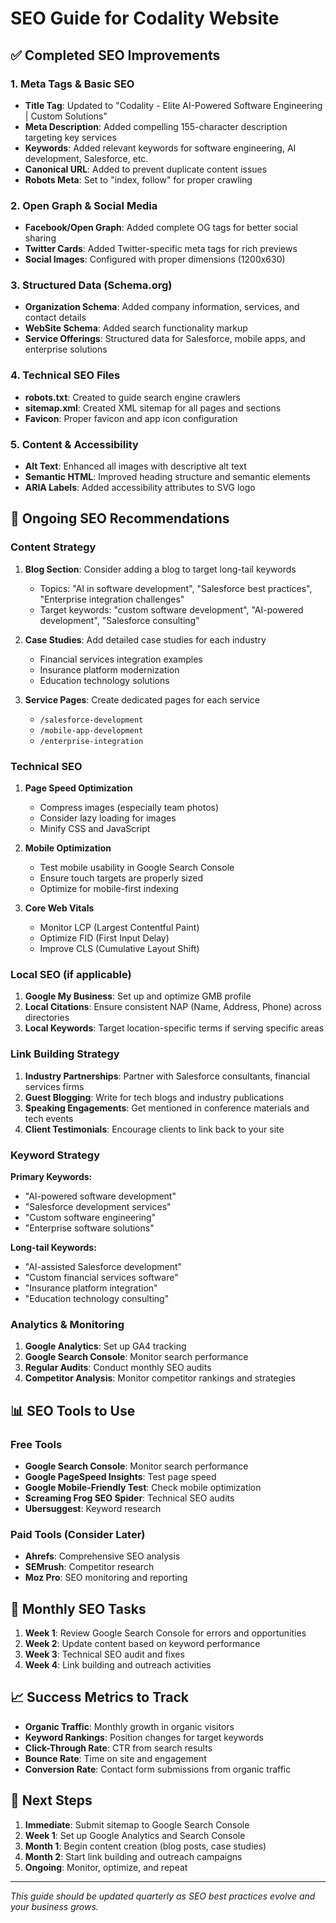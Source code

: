 # SEO Guide for Codality Website

## ✅ Completed SEO Improvements

### 1. Meta Tags & Basic SEO
- **Title Tag**: Updated to "Codality - Elite AI-Powered Software Engineering | Custom Solutions"
- **Meta Description**: Added compelling 155-character description targeting key services
- **Keywords**: Added relevant keywords for software engineering, AI development, Salesforce, etc.
- **Canonical URL**: Added to prevent duplicate content issues
- **Robots Meta**: Set to "index, follow" for proper crawling

### 2. Open Graph & Social Media
- **Facebook/Open Graph**: Added complete OG tags for better social sharing
- **Twitter Cards**: Added Twitter-specific meta tags for rich previews
- **Social Images**: Configured with proper dimensions (1200x630)

### 3. Structured Data (Schema.org)
- **Organization Schema**: Added company information, services, and contact details
- **WebSite Schema**: Added search functionality markup
- **Service Offerings**: Structured data for Salesforce, mobile apps, and enterprise solutions

### 4. Technical SEO Files
- **robots.txt**: Created to guide search engine crawlers
- **sitemap.xml**: Created XML sitemap for all pages and sections
- **Favicon**: Proper favicon and app icon configuration

### 5. Content & Accessibility
- **Alt Text**: Enhanced all images with descriptive alt text
- **Semantic HTML**: Improved heading structure and semantic elements
- **ARIA Labels**: Added accessibility attributes to SVG logo

## 🚀 Ongoing SEO Recommendations

### Content Strategy
1. **Blog Section**: Consider adding a blog to target long-tail keywords
   - Topics: "AI in software development", "Salesforce best practices", "Enterprise integration challenges"
   - Target keywords: "custom software development", "AI-powered development", "Salesforce consulting"

2. **Case Studies**: Add detailed case studies for each industry
   - Financial services integration examples
   - Insurance platform modernization
   - Education technology solutions

3. **Service Pages**: Create dedicated pages for each service
   - `/salesforce-development`
   - `/mobile-app-development`
   - `/enterprise-integration`

### Technical SEO
1. **Page Speed Optimization**
   - Compress images (especially team photos)
   - Consider lazy loading for images
   - Minify CSS and JavaScript

2. **Mobile Optimization**
   - Test mobile usability in Google Search Console
   - Ensure touch targets are properly sized
   - Optimize for mobile-first indexing

3. **Core Web Vitals**
   - Monitor LCP (Largest Contentful Paint)
   - Optimize FID (First Input Delay)
   - Improve CLS (Cumulative Layout Shift)

### Local SEO (if applicable)
1. **Google My Business**: Set up and optimize GMB profile
2. **Local Citations**: Ensure consistent NAP (Name, Address, Phone) across directories
3. **Local Keywords**: Target location-specific terms if serving specific areas

### Link Building Strategy
1. **Industry Partnerships**: Partner with Salesforce consultants, financial services firms
2. **Guest Blogging**: Write for tech blogs and industry publications
3. **Speaking Engagements**: Get mentioned in conference materials and tech events
4. **Client Testimonials**: Encourage clients to link back to your site

### Keyword Strategy
**Primary Keywords:**
- "AI-powered software development"
- "Salesforce development services"
- "Custom software engineering"
- "Enterprise software solutions"

**Long-tail Keywords:**
- "AI-assisted Salesforce development"
- "Custom financial services software"
- "Insurance platform integration"
- "Education technology consulting"

### Analytics & Monitoring
1. **Google Analytics**: Set up GA4 tracking
2. **Google Search Console**: Monitor search performance
3. **Regular Audits**: Conduct monthly SEO audits
4. **Competitor Analysis**: Monitor competitor rankings and strategies

## 📊 SEO Tools to Use

### Free Tools
- **Google Search Console**: Monitor search performance
- **Google PageSpeed Insights**: Test page speed
- **Google Mobile-Friendly Test**: Check mobile optimization
- **Screaming Frog SEO Spider**: Technical SEO audits
- **Ubersuggest**: Keyword research

### Paid Tools (Consider Later)
- **Ahrefs**: Comprehensive SEO analysis
- **SEMrush**: Competitor research
- **Moz Pro**: SEO monitoring and reporting

## 🔄 Monthly SEO Tasks

1. **Week 1**: Review Google Search Console for errors and opportunities
2. **Week 2**: Update content based on keyword performance
3. **Week 3**: Technical SEO audit and fixes
4. **Week 4**: Link building and outreach activities

## 📈 Success Metrics to Track

- **Organic Traffic**: Monthly growth in organic visitors
- **Keyword Rankings**: Position changes for target keywords
- **Click-Through Rate**: CTR from search results
- **Bounce Rate**: Time on site and engagement
- **Conversion Rate**: Contact form submissions from organic traffic

## 🎯 Next Steps

1. **Immediate**: Submit sitemap to Google Search Console
2. **Week 1**: Set up Google Analytics and Search Console
3. **Month 1**: Begin content creation (blog posts, case studies)
4. **Month 2**: Start link building and outreach campaigns
5. **Ongoing**: Monitor, optimize, and repeat

---

*This guide should be updated quarterly as SEO best practices evolve and your business grows.* 